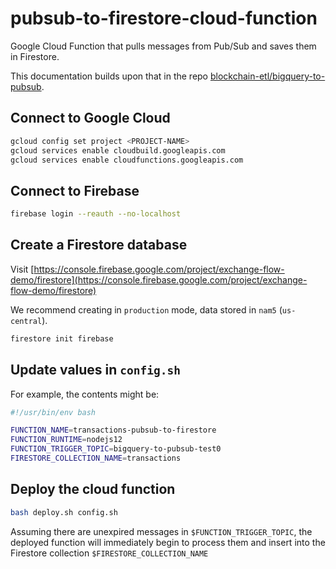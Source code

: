 # pubsub-to-firestore-cloud-function

Google Cloud Function that pulls messages from Pub/Sub and saves them in
Firestore.

This documentation builds upon that in the repo
[blockchain-etl/bigquery-to-pubsub](/blockchain-etl/bigquery-to-pubsub).

## Connect to Google Cloud
```bash
gcloud config set project <PROJECT-NAME>
gcloud services enable cloudbuild.googleapis.com
gcloud services enable cloudfunctions.googleapis.com
```

## Connect to Firebase
```bash
firebase login --reauth --no-localhost
```

## Create a Firestore database

Visit
[https://console.firebase.google.com/project/exchange-flow-demo/firestore](https://console.firebase.google.com/project/exchange-flow-demo/firestore)

We recommend creating in `production` mode, data stored in `nam5`
(`us-central`).

```bash
firestore init firebase
```

## Update values in `config.sh`

For example, the contents might be:
```bash
#!/usr/bin/env bash

FUNCTION_NAME=transactions-pubsub-to-firestore
FUNCTION_RUNTIME=nodejs12
FUNCTION_TRIGGER_TOPIC=bigquery-to-pubsub-test0
FIRESTORE_COLLECTION_NAME=transactions
```

## Deploy the cloud function
```bash
bash deploy.sh config.sh
```

Assuming there are unexpired messages in `$FUNCTION_TRIGGER_TOPIC`, the
deployed function will immediately begin to process them and insert into the
Firestore collection `$FIRESTORE_COLLECTION_NAME`
